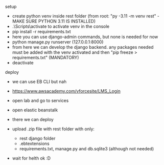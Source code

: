 setup

-   create python venv inside rest folder (from root: "py -3.11 -m venv rest" - MAKE SURE PYTHON 3.11 IS INSTALLED)
-   .\Scripts\activate to activate venv in the console
-   pip install -r requirements.txt
-   here you can use django-admin commands, but none is needed for now
-   python manage.py runserver (127.0.0.1:8000)
-   from here we can develop the django backend. any packages needed must be added with the venv activated and then "pip freeze > requirements.txt" (MANDATORY)
-   deactivate

deploy

-   we can use EB CLI but nah
-   https://www.awsacademy.com/vforcesite/LMS_Login
-   open lab and go to services
-   open elastic beanstalk
-   there we can deploy

-   upload .zip file with rest folder with only:

    -   rest django folder
    -   .ebtextensions
    -   requirements.txt, manage.py and db.sqlite3 (although not needed)

-   wait for helth ok :D

